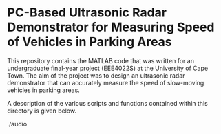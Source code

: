 # PC-Based Ultrasonic Radar Demonstrator for Measuring Speed of Vehicles in Parking Areas
This repository contains the MATLAB code that was written for an undergraduate final-year project (EEE4022S) at the University of Cape Town. The aim of the project was to design an ultrasonic radar demonstrator that can accurately measure the speed of slow-moving vehicles in parking areas.

A description of the various scripts and functions contained within this directory is given below.

./audio
